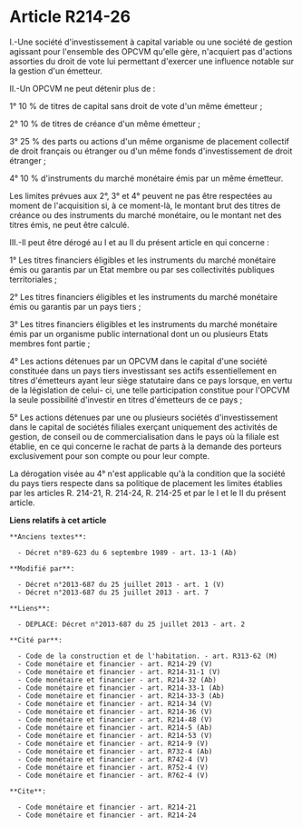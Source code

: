 # Article R214-26

I.-Une société d'investissement à capital variable ou une société de gestion agissant pour l'ensemble des OPCVM qu'elle gère,
n'acquiert pas d'actions assorties du droit de vote lui permettant d'exercer une influence notable sur la gestion d'un
émetteur. 

II.-Un OPCVM ne peut détenir plus de : 

1° 10 % de titres de capital sans droit de vote d'un même émetteur ; 

2° 10 % de titres de créance d'un même émetteur ; 

3° 25 % des parts ou actions d'un même organisme de placement collectif de droit français ou étranger ou d'un même fonds
d'investissement de droit étranger ; 

4° 10 % d'instruments du marché monétaire émis par un même émetteur. 

Les limites prévues aux 2°, 3° et 4° peuvent ne pas être respectées au moment de l'acquisition si, à ce moment-là, le montant
brut des titres de créance ou des instruments du marché monétaire, ou le montant net des titres émis, ne peut être calculé. 

III.-Il peut être dérogé au I et au II du présent article en qui concerne : 

1° Les titres financiers éligibles et les instruments du marché monétaire émis ou garantis par un Etat membre ou par ses
collectivités publiques territoriales ; 

2° Les titres financiers éligibles et les instruments du marché monétaire émis ou garantis par un pays tiers ; 

3° Les titres financiers éligibles et les instruments du marché monétaire émis par un organisme public international dont un
ou plusieurs Etats membres font partie ; 

4° Les actions détenues par un OPCVM dans le capital d'une société constituée dans un pays tiers investissant ses actifs
essentiellement en titres d'émetteurs ayant leur siège statutaire dans ce pays lorsque, en vertu de la législation de celui-
ci, une telle participation constitue pour l'OPCVM la seule possibilité d'investir en titres d'émetteurs de ce pays ; 

5° Les actions détenues par une ou plusieurs sociétés d'investissement dans le capital de sociétés filiales exerçant
uniquement des activités de gestion, de conseil ou de commercialisation dans le pays où la filiale est établie, en ce qui
concerne le rachat de parts à la demande des porteurs exclusivement pour son compte ou pour leur compte. 

La dérogation visée au 4° n'est applicable qu'à la condition que la société du pays tiers respecte dans sa politique de
placement les limites établies par les articles R. 214-21, R. 214-24, R. 214-25 et par le I et le II du présent article.

**Liens relatifs à cet article**

	**Anciens textes**:

	  - Décret n°89-623 du 6 septembre 1989 - art. 13-1 (Ab)

	**Modifié par**:

	  - Décret n°2013-687 du 25 juillet 2013 - art. 1 (V)
	  - Décret n°2013-687 du 25 juillet 2013 - art. 7

	**Liens**:

	  - DEPLACE: Décret n°2013-687 du 25 juillet 2013 - art. 2

	**Cité par**:

	  - Code de la construction et de l'habitation. - art. R313-62 (M)
	  - Code monétaire et financier - art. R214-29 (V)
	  - Code monétaire et financier - art. R214-31-1 (V)
	  - Code monétaire et financier - art. R214-32 (Ab)
	  - Code monétaire et financier - art. R214-33-1 (Ab)
	  - Code monétaire et financier - art. R214-33-3 (Ab)
	  - Code monétaire et financier - art. R214-34 (V)
	  - Code monétaire et financier - art. R214-36 (V)
	  - Code monétaire et financier - art. R214-48 (V)
	  - Code monétaire et financier - art. R214-5 (Ab)
	  - Code monétaire et financier - art. R214-53 (V)
	  - Code monétaire et financier - art. R214-9 (V)
	  - Code monétaire et financier - art. R732-4 (Ab)
	  - Code monétaire et financier - art. R742-4 (V)
	  - Code monétaire et financier - art. R752-4 (V)
	  - Code monétaire et financier - art. R762-4 (V)

	**Cite**:

	  - Code monétaire et financier - art. R214-21
	  - Code monétaire et financier - art. R214-24
